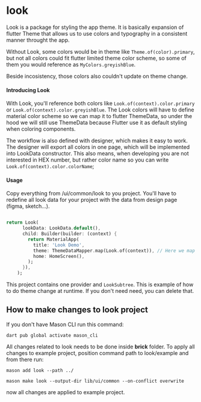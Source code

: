 # look

Look is a package for styling the app theme. It is basically expansion of flutter Theme that allows
us to use colors and typography in a consistent manner throught the app.

Without Look, some colors would be in theme like `Theme.of(color).primary`, but not all colors could
fit flutter limited theme color scheme, so some of them you would reference as
`MyColors.greyishBlue`.

Beside incosistency, those colors also couldn't update on theme change.


#### Introducing Look

With Look, you'll reference both colors like `Look.of(context).color.primary` or
`Look.of(context).color.greyishBlue`. The Look colors will have to define material color scheme so
we can map it to flutter ThemeData, so under the hood we will still use ThemeData because Flutter
use it as default styling when coloring components.

The workflow is also defined with designer, which makes it easy to work.
The designer will export all colors in one page, which will be implemented into LookData constructor.
This also means, when developing you are not interested in HEX number, but rather color name so you
can write `Look.of(context).color.colorName`;


#### Usage

Copy everything from /ui/common/look to you project. You'll have to redefine all look data for your
project with the data from design page (figma, sketch...).

```dart

return Look(
      lookData: LookData.default(),
      child: Builder(builder: (context) {
        return MaterialApp(
          title: 'Look Demo',
          theme: ThemeDataMapper.map(Look.of(context)), // Here we map LookData theme to ThemeData
          home: HomeScreen(),
        );
      }),
    );

```

This project contains one provider and `LookSubtree`. This is example of how to do theme change
at runtime. If you don't need need, you can delete that.

## How to make changes to look project

If you don't have Mason CLI run this command:

`dart pub global activate mason_cli`

All changes related to look needs to be done inside __brick__ folder. To apply all changes to 
example project, position command path to look/example and from there run:

`mason add look --path ../`

`mason make look --output-dir lib/ui/common --on-conflict overwrite`

now all changes are applied to example project.



